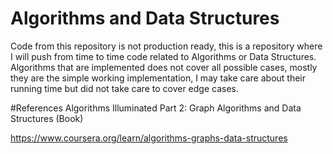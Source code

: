 # Algorithms and Data Structures
Code from this repository is not production ready, 
this is a repository where I will push from time to time code related to Algorithms or
Data Structures.
Algorithms that are implemented does not cover all possible cases, mostly they are the
simple working implementation, I may take care about their running time but did not take care
to cover edge cases.


#References
Algorithms Illuminated Part 2: Graph Algorithms and Data Structures (Book)

https://www.coursera.org/learn/algorithms-graphs-data-structures
